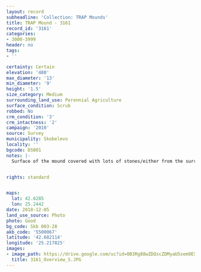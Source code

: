 ```yaml
---
layout: record
subheadline: 'Collection: TRAP Mounds'
title: TRAP Mound - 3161
record_id: '3161'
categories:
- 3000-3999
header: no
tags:
- ''

certainty: Certain
elevation: '480'
max_diameter: '13'
min_diameter: '9'
height: '1.5'
size_category: Medium
surrounding_land_use: Perennial Agriculture
surface_condition: Scrub
robbed: No
crm_condition: '3'
crm_intactness: '2'
campaign: '2010'
source: Survey
municipality: Skobelevo
locality: ''
bgcode: DS001
notes: |-
  Surface of the mound covered with lots of stones/either from the surrounding pasture or from the mound.


rights: standard


maps:
  lat: 42.6285
  lon: 25.2442
date: 2018-12-05
land_use_source: Photo
photo: Good
bg_code: Skb 003-28
akb_code: '5500067'
latitude: '42.682114'
longitude: '25.217825'
images:
- image_path: https://drive.google.com/uc?id=0B3Rg88wZDQscZDMyaU5sem9ES3M
  title: 3161_Overview_S.JPG
---
```

